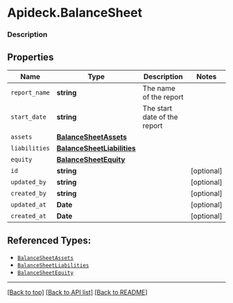 # Apideck.BalanceSheet

### Description

## Properties
Name | Type | Description | Notes
------------ | ------------- | ------------- | -------------
`report_name` | **string** | The name of the report | 
`start_date` | **string** | The start date of the report | 
`assets` | [**BalanceSheetAssets**](BalanceSheetAssets.md) |  | 
`liabilities` | [**BalanceSheetLiabilities**](BalanceSheetLiabilities.md) |  | 
`equity` | [**BalanceSheetEquity**](BalanceSheetEquity.md) |  | 
`id` | **string** |  | [optional] 
`updated_by` | **string** |  | [optional] 
`created_by` | **string** |  | [optional] 
`updated_at` | **Date** |  | [optional] 
`created_at` | **Date** |  | [optional] 





## Referenced Types:


* [`BalanceSheetAssets`](BalanceSheetAssets.md)
* [`BalanceSheetLiabilities`](BalanceSheetLiabilities.md)
* [`BalanceSheetEquity`](BalanceSheetEquity.md)






---

[[Back to top]](#) [[Back to API list]](../../../../README.md#documentation-for-api-endpoints) [[Back to README]](../../../../README.md)


